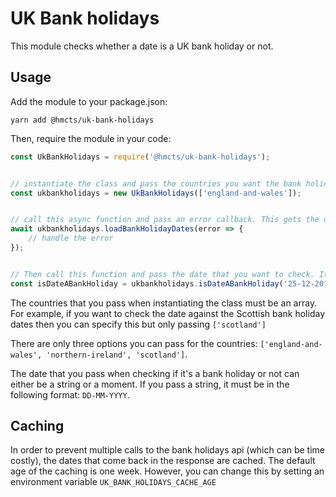 # UK Bank holidays
This module checks whether a date is a UK bank holiday or not.

## Usage

Add the module to your package.json:

```$js
yarn add @hmcts/uk-bank-holidays
```

Then, require the module in your code:

```javascript
const UkBankHolidays = require('@hmcts/uk-bank-holidays');


// instantiate the class and pass the countries you want the bank holiday dates for.
const ukbankholidays = new UkBankHolidays(['england-and-wales']);


// call this async function and pass an error callback. This gets the dates of bank holidays and caches it.
await ukbankholidays.loadBankHolidayDates(error => {
    // handle the error
});


// Then call this function and pass the date that you want to check. It return a boolean depending on whether it's a bank holiday or not
const isDateABankHoliday = ukbankholidays.isDateABankHoliday('25-12-2018'); // returns true;
```

The countries that you pass when instantiating the class must be an array. For example, if you want
to check the date against the Scottish bank holiday dates then you can specify this but only passing `['scotland']`

There are only three options you can pass for the countries: `['england-and-wales', 'northern-ireland', 'scotland']`.

The date that you pass when checking if it's a bank holiday or not can either be a string or a moment. 
If you pass a string, it must be in the following format: `DD-MM-YYYY`.

## Caching

In order to prevent multiple calls to the bank holidays api (which can be time costly), 
the dates that come back in the response are cached. The default age of the caching is one week. However, you can change
this by setting an environment variable `UK_BANK_HOLIDAYS_CACHE_AGE`

